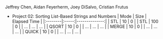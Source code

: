 Jeffrey Chen, Aidan Feyerherm, Joey DiSalvo, Cristian Frutus
- Project 02: Sorting List-Based Strings and Numbers
| Mode    | Size  | Elapsed Time  |
|:--------|:-----:|--------------:|
| STL     | 10    | 0             | 
| STL     | 100   | 0             | 
| ...     | ...   | ...           | 
| QSORT   | 10    | 0             | 
| ...     | ...   | ...           | 
| MERGE   | 10    | 0             | 
| ...     | ...   | ...           | 
| QUICK   | 10    | 0             | 
| ...     | ...   | ...           |

